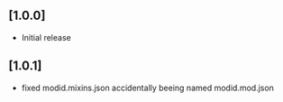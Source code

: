 ## [1.0.0]

- Initial release

## [1.0.1]

- fixed modid.mixins.json accidentally beeing named modid.mod.json
